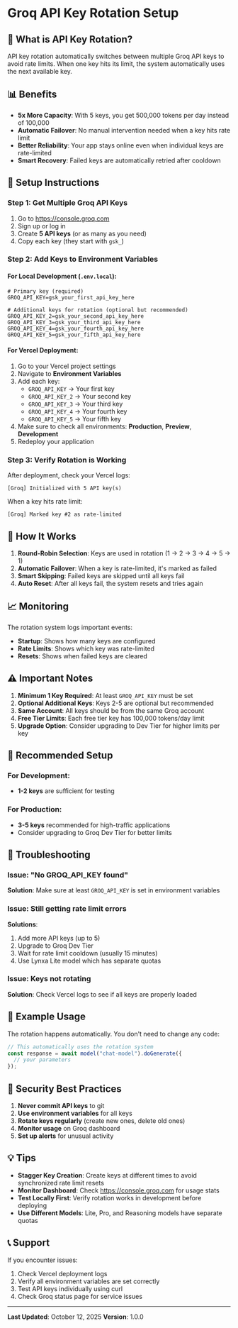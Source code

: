 # Groq API Key Rotation Setup

## 🔄 What is API Key Rotation?

API key rotation automatically switches between multiple Groq API keys to avoid rate limits. When one key hits its limit, the system automatically uses the next available key.

## 📊 Benefits

- **5x More Capacity**: With 5 keys, you get 500,000 tokens per day instead of 100,000
- **Automatic Failover**: No manual intervention needed when a key hits rate limit
- **Better Reliability**: Your app stays online even when individual keys are rate-limited
- **Smart Recovery**: Failed keys are automatically retried after cooldown

## 🚀 Setup Instructions

### Step 1: Get Multiple Groq API Keys

1. Go to https://console.groq.com
2. Sign up or log in
3. Create **5 API keys** (or as many as you need)
4. Copy each key (they start with `gsk_`)

### Step 2: Add Keys to Environment Variables

#### For Local Development (`.env.local`):

```env
# Primary key (required)
GROQ_API_KEY=gsk_your_first_api_key_here

# Additional keys for rotation (optional but recommended)
GROQ_API_KEY_2=gsk_your_second_api_key_here
GROQ_API_KEY_3=gsk_your_third_api_key_here
GROQ_API_KEY_4=gsk_your_fourth_api_key_here
GROQ_API_KEY_5=gsk_your_fifth_api_key_here
```

#### For Vercel Deployment:

1. Go to your Vercel project settings
2. Navigate to **Environment Variables**
3. Add each key:
   - `GROQ_API_KEY` → Your first key
   - `GROQ_API_KEY_2` → Your second key
   - `GROQ_API_KEY_3` → Your third key
   - `GROQ_API_KEY_4` → Your fourth key
   - `GROQ_API_KEY_5` → Your fifth key
4. Make sure to check all environments: **Production**, **Preview**, **Development**
5. Redeploy your application

### Step 3: Verify Rotation is Working

After deployment, check your Vercel logs:

```
[Groq] Initialized with 5 API key(s)
```

When a key hits rate limit:

```
[Groq] Marked key #2 as rate-limited
```

## 🔧 How It Works

1. **Round-Robin Selection**: Keys are used in rotation (1 → 2 → 3 → 4 → 5 → 1)
2. **Automatic Failover**: When a key is rate-limited, it's marked as failed
3. **Smart Skipping**: Failed keys are skipped until all keys fail
4. **Auto Reset**: After all keys fail, the system resets and tries again

## 📈 Monitoring

The rotation system logs important events:

- **Startup**: Shows how many keys are configured
- **Rate Limits**: Shows which key was rate-limited
- **Resets**: Shows when failed keys are cleared

## ⚠️ Important Notes

1. **Minimum 1 Key Required**: At least `GROQ_API_KEY` must be set
2. **Optional Additional Keys**: Keys 2-5 are optional but recommended
3. **Same Account**: All keys should be from the same Groq account
4. **Free Tier Limits**: Each free tier key has 100,000 tokens/day limit
5. **Upgrade Option**: Consider upgrading to Dev Tier for higher limits per key

## 🎯 Recommended Setup

### For Development:
- **1-2 keys** are sufficient for testing

### For Production:
- **3-5 keys** recommended for high-traffic applications
- Consider upgrading to Groq Dev Tier for better limits

## 🐛 Troubleshooting

### Issue: "No GROQ_API_KEY found"
**Solution**: Make sure at least `GROQ_API_KEY` is set in environment variables

### Issue: Still getting rate limit errors
**Solutions**:
1. Add more API keys (up to 5)
2. Upgrade to Groq Dev Tier
3. Wait for rate limit cooldown (usually 15 minutes)
4. Use Lynxa Lite model which has separate quotas

### Issue: Keys not rotating
**Solution**: Check Vercel logs to see if all keys are properly loaded

## 📝 Example Usage

The rotation happens automatically. You don't need to change any code:

```typescript
// This automatically uses the rotation system
const response = await model("chat-model").doGenerate({
  // your parameters
});
```

## 🔐 Security Best Practices

1. **Never commit API keys** to git
2. **Use environment variables** for all keys
3. **Rotate keys regularly** (create new ones, delete old ones)
4. **Monitor usage** on Groq dashboard
5. **Set up alerts** for unusual activity

## 💡 Tips

- **Stagger Key Creation**: Create keys at different times to avoid synchronized rate limit resets
- **Monitor Dashboard**: Check https://console.groq.com for usage stats
- **Test Locally First**: Verify rotation works in development before deploying
- **Use Different Models**: Lite, Pro, and Reasoning models have separate quotas

## 📞 Support

If you encounter issues:
1. Check Vercel deployment logs
2. Verify all environment variables are set correctly
3. Test API keys individually using curl
4. Check Groq status page for service issues

---

**Last Updated**: October 12, 2025
**Version**: 1.0.0
